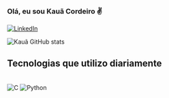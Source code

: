 ### Olá, eu sou Kauã Cordeiro ✌️


[![LinkedIn](https://img.shields.io/badge/LinkedIn-0077B5?style=for-the-badge&logo=linkedin&logoColor=white)](https://img.shields.io/badge/LinkedIn-0077B5?style=for-the-badge&logo=linkedin&logoColor=white)

![Kauã GitHub stats](https://github-readme-stats.vercel.app/api?username=kcac1108&show_icons=true&theme=dracula)

## Tecnologias que utilizo diariamente

<div style="display: inline_block"><br/>
    <img align="center" alt= "C" src="https://img.shields.io/badge/C-00599C?style=for-the-badge&logo=c&logoColor=white" />
    <img align="center" alt= "Python" src="https://img.shields.io/badge/Python-3776AB?style=for-the-badge&logo=python&logoColor=white" />
</div>

